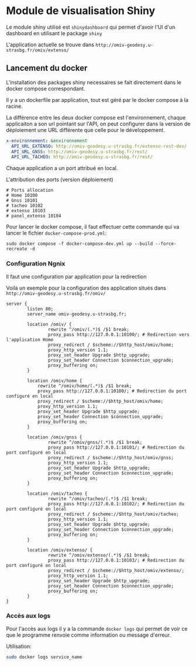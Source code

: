 # Module de visualisation Shiny

Le module shiny utilisé est `shinydashboard` qui permet d'avoir l'UI d'un dashboard en utilisant le package `shiny`

L'application actuelle se trouve dans `http://omiv-geodesy.u-strasbg.fr/omiv/extenso/`

## Lancement du docker

L'installation des packages shiny necessaires se fait directement dans le docker compose correspondant.

Il y a un dockerfile par application, tout est géré par le docker compose à la racine.

La différence entre les deux docker compose est l'environnement, chaque applicaiton a son url pointant sur l'API, on peut configurer dans la version de déploiement une URL différente que celle pour le développement.

```yml
x-environnement: &environnement
  API_URL_EXTENSO: http://omiv-geodesy.u-strasbg.fr/extenso-rest-dev/
  API_URL_GNSS: http://omiv-geodesy.u-strasbg.fr/rest/
  API_URL_TACHEO: http://omiv-geodesy.u-strasbg.fr/rest/
```

Chaque application a un port attribué en local.

L'attribution des ports (version déploiement)

```
# Ports allocation
# Home 10100
# Gnss 10101
# tacheo 10102
# extenso 10103
# panel_extenso 10104
```

Pour lancer le docker compose, il faut effectuer cette commande qui va lancer le fichier `docker-compose-prod.yml`:

```
sudo docker compose -f docker-compose-dev.yml up --build --force-recreate -d
```

### Configuration Ngnix

Il faut une configuration par application pour la redirection

Voilà un exemple pour la configuration des application situés dans `http://omiv-geodesy.u-strasbg.fr/omiv/`


```
server {
        listen 80;
        server_name omiv-geodesy.u-strasbg.fr;

        location /omiv/ {
                rewrite ^/omiv/(.*)$ /$1 break;
                proxy_pass http://127.0.0.1:10100/; # Redirection vers l'application Home
                proxy_redirect / $scheme://$http_host/omiv/home;
                proxy_http_version 1.1;
                proxy_set_header Upgrade $http_upgrade;
                proxy_set_header Connection $connection_upgrade;
                proxy_buffering on;
        }

        location /omiv/home {
        	rewrite ^/omiv/home/(.*)$ /$1 break;
        	proxy_pass http://127.0.0.1:10100/; # Redirection du port configuré en local
        	proxy_redirect / $scheme://$http_host/omiv/home;
        	proxy_http_version 1.1;
        	proxy_set_header Upgrade $http_upgrade;
        	proxy_set_header Connection $connection_upgrade;
        	proxy_buffering on;
        }

        location /omiv/gnss {
                rewrite ^/omiv/gnss/(.*)$ /$1 break;
                proxy_pass http://127.0.0.1:10101/; # Redirection du port configuré en local
                proxy_redirect / $scheme://$http_host/omiv/gnss;
                proxy_http_version 1.1;
                proxy_set_header Upgrade $http_upgrade;
                proxy_set_header Connection $connection_upgrade;
                proxy_buffering on;
        }

        location /omiv/tacheo {
                rewrite ^/omiv/tacheo/(.*)$ /$1 break;
                proxy_pass http://127.0.0.1:10102/; # Redirection du port configuré en local
                proxy_redirect / $scheme://$http_host/omiv/tacheo;
                proxy_http_version 1.1;
                proxy_set_header Upgrade $http_upgrade;
                proxy_set_header Connection $connection_upgrade;
                proxy_buffering on;
        }

        location /omiv/extenso/ {
                rewrite ^/omiv/extenso/(.*)$ /$1 break;
                proxy_pass http://127.0.0.1:10103/; # Redirection du port configuré en local
                proxy_redirect / $scheme://$http_host/omiv/extenso/;
                proxy_http_version 1.1;
                proxy_set_header Upgrade $http_upgrade;
                proxy_set_header Connection $connection_upgrade;
                proxy_buffering on;
        }
}
```

### Accès aux logs

Pour l'accès aux logs il y a la commande `docker logs` qui permet de voir ce que le programme renvoie comme information ou message d'erreur.

Utilisation:

```bash
sudo docker logs service_name
```